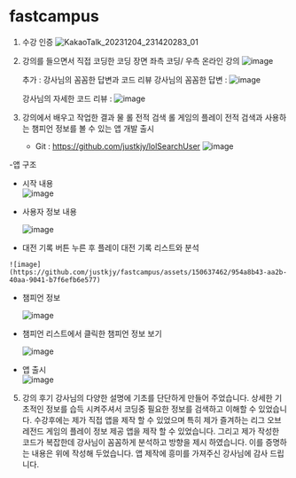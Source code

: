 # fastcampus
1. 수강 인증
![KakaoTalk_20231204_231420283_01](https://github.com/justkjy/fastcampus/assets/150637462/94b0863e-3a50-428a-a037-08e96c3838ed)

2. 강의를 들으면서 직접 코딩한 코딩 장면
   좌측 코딩/ 우측 온라인 강의
   ![image](https://github.com/justkjy/fastcampus/assets/150637462/3ef59925-5b0a-4679-847e-3f8fb14a8faa)

   추가 : 강사님의 꼼꼼한 답변과 코드 리뷰
   강사님의 꼼꼼한 답변 :
   ![image](https://github.com/justkjy/fastcampus/assets/150637462/61cd24b4-07cb-4632-8e41-b90a97be5efa)
 
   강사님의 자세한 코드 리뷰 :
    ![image](https://github.com/justkjy/fastcampus/assets/150637462/cd989c18-8ac4-42a8-a55b-bdfd9bbfb34c)
   
   
4. 강의에서 배우고 작업한 결과 물
   롤 전적 검색 
   롤 게임의 플레이 전적 검색과 사용하는 챔피언 정보를 볼 수 있는 앱 개발 출시 
   
   - Git : https://github.com/justkjy/lolSearchUser
      ![image](https://github.com/justkjy/fastcampus/assets/150637462/23bb96ec-fd18-48ba-9ecb-fd6f285fc212)

  -앱 구조 
   * 시작 내용  
    ![image](https://github.com/justkjy/fastcampus/assets/150637462/ad9721dd-eb5f-4e91-bdf5-0ef8a781bdbb)

   * 사용자 정보 내용
     
     ![image](https://github.com/justkjy/fastcampus/assets/150637462/47c54754-7ba3-4a07-8996-0d9fcf596407)
     
   * 대전 기록 버튼 누른 후 플레이 대전 기록 리스트와 분석
     
    ![image](https://github.com/justkjy/fastcampus/assets/150637462/954a8b43-aa2b-40aa-9041-b7f6efb6e577)

   * 챔피언 정보
     
     ![image](https://github.com/justkjy/fastcampus/assets/150637462/71fd1c26-9d9c-4ea1-92fb-64627d173231)
     

   * 챔피언 리스트에서 클릭한 챔피언 정보 보기
     
     ![image](https://github.com/justkjy/fastcampus/assets/150637462/ebb15a30-899b-4b95-a77c-093f68200f9d)

  

  - 앱 출시  
  ![image](https://github.com/justkjy/fastcampus/assets/150637462/fc7ab5b6-6d40-49bf-91ad-3bcbfce0264a)

5. 강의 후기
   강사님의 다양한 설명에 기초를 단단하게 만들어 주었습니다. 상세한 기초적인 정보를 습득 시켜주셔서 코딩중 필요한 정보를 검색하고 이해할 수 있었습니다.
   수강후에는 제가 직접 앱을 제작 할 수 있었으며 특히 제가 즐겨하는 리그 오브 레전드 게임의 플레이 정보 제공 앱을 제작 할 수 있었습니다.
   그리고 제가 작성한 코드가 복잡한데 강사님이 꼼꼼하게 분석하고 방향을 제시 하였습니다. 이를 증명하는 내용은 위에 작성해 두었습니다.
   앱 제작에 흥미를 가져주신 강사님에 감사 드립니다.
   
   
